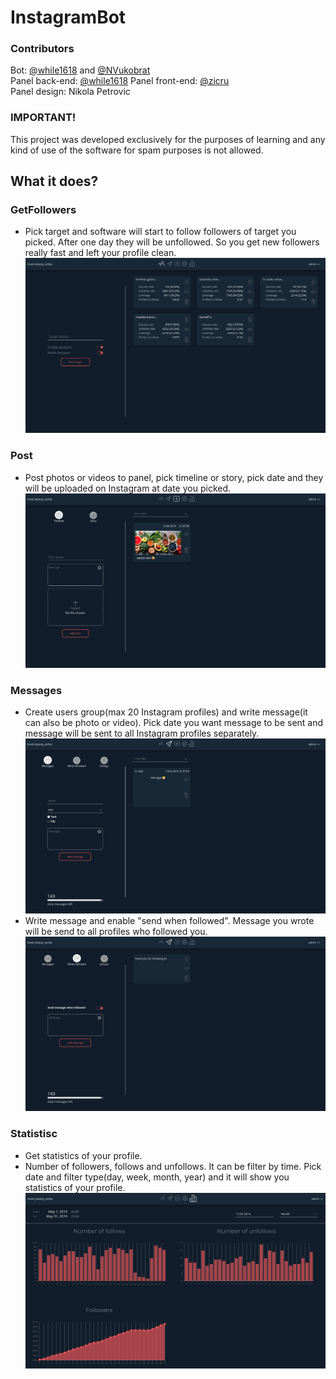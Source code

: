 # InstagramBot

### Contributors
Bot: [@while1618](https://github.com/while1618) and [@NVukobrat](https://github.com/NVukobrat)  
Panel back-end: [@while1618](https://github.com/while1618)
Panel front-end: [@zicru](https://github.com/zicru)  
Panel design: Nikola Petrovic  

### IMPORTANT!
This project was developed exclusively for the purposes of learning and any kind of use of the software for spam purposes is not allowed.

## What it does?
### GetFollowers
* Pick target and software will start to follow followers of target you picked. After one day they will be unfollowed. So you get new followers really fast and left your profile clean.
![target](https://github.com/while1618/InstagramBot/blob/master/screenshots/Screenshot%20from%202019-06-13%2021-36-48.png)
### Post
* Post photos or videos to panel, pick timeline or story, pick date and they will be uploaded on Instagram at date you picked.
![post](https://github.com/while1618/InstagramBot/blob/master/screenshots/Screenshot%20from%202019-06-13%2021-38-16.png)
### Messages
* Create users group(max 20 Instagram profiles) and write message(it can also be photo or video). Pick date you want message to be sent and message will be sent to all Instagram profiles separately. 
![message](https://github.com/while1618/InstagramBot/blob/master/screenshots/Screenshot%20from%202019-06-13%2021-37-48.png)
* Write message and enable "send when followed". Message you wrote will be send to all profiles who followed you.
![when followed message](https://github.com/while1618/InstagramBot/blob/master/screenshots/Screenshot%20from%202019-06-13%2021-40-27.png)
### Statistisc
* Get statistics of your profile.  
* Number of followers, follows and unfollows. It can be filter by time. Pick date and filter type(day, week, month, year) and it will show you statistics of your profile.
![statistic](https://github.com/while1618/InstagramBot/blob/master/screenshots/Screenshot%20from%202019-06-13%2021-39-23.png)
